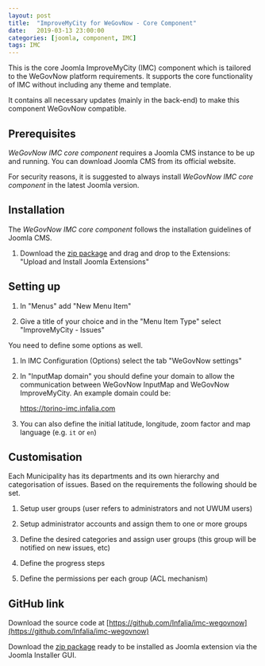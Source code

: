 ```yaml
---
layout: post
title:  "ImproveMyCity for WeGovNow - Core Component"
date:   2019-03-13 23:00:00
categories: [joomla, component, IMC]
tags: IMC
---
```

This is the core Joomla ImproveMyCity (IMC) component which is tailored to the WeGovNow platform requirements. It supports the core functionality of IMC without including any theme and template.

It contains all necessary updates (mainly in the back-end) to make this component WeGovNow compatible.

Prerequisites
----------------
*WeGovNow IMC core component* requires a Joomla CMS instance to be up and running. You can download Joomla CMS from its official website.

For security reasons, it is suggested to always install *WeGovNow IMC core component* in the latest Joomla version.

Installation
----------------
The *WeGovNow IMC core component* follows the installation guidelines of Joomla CMS.

1) Download the [zip package](https://github.com/Infalia/imc-wegovnow/archive/master.zip) and drag and drop to the Extensions: "Upload and Install Joomla Extensions"

Setting up
----------------

1) In "Menus" add "New Menu Item"

2) Give a title of your choice and in the "Menu Item Type" select "ImproveMyCity - Issues"

You need to define some options as well. 

1) In IMC Configuration (Options) select the tab "WeGovNow settings"

2) In "InputMap domain" you should define your domain to allow the communication between WeGovNow InputMap and WeGovNow ImproveMyCity. An example domain could be:

    https://torino-imc.infalia.com
    

3) You can also define the initial latitude, longitude, zoom factor and map language (e.g. `it` or `en`)

Customisation
----------------
Each Municipality has its departments and its own hierarchy and categorisation of issues. Based on the requirements the following should be set.

1) Setup user groups (user refers to administrators and not UWUM users)

2) Setup administrator accounts and assign them to one or more groups

3) Define the desired categories and assign user groups (this group will be notified on new issues, etc)

4) Define the progress steps 

5) Define the permissions per each group (ACL mechanism)

GitHub link
----------------
Download the source code at [https://github.com/Infalia/imc-wegovnow](https://github.com/Infalia/imc-wegovnow)

Download the [zip package](https://github.com/Infalia/imc-wegovnow/archive/master.zip) ready to be installed as Joomla extension via the Joomla Installer GUI.